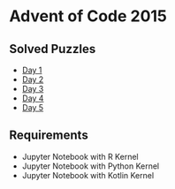 # Advent of Code 2015

## Solved Puzzles
- [Day 1](01/aoc2015-day01.md)
- [Day 2](02/aoc2015-day02.md)
- [Day 3](03/aoc2015-day3.md)
- [Day 4](04/aoc2015-day4.md)
- [Day 5](05/aoc2015-day05.md)

## Requirements
- Jupyter Notebook with R Kernel
- Jupyter Notebook with Python Kernel
- Jupyter Notebook with Kotlin Kernel


